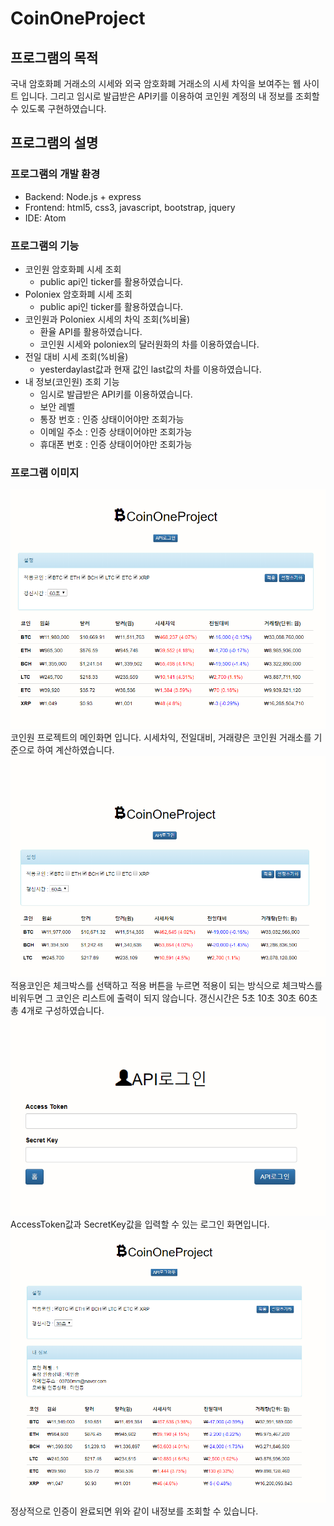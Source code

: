 # CoinOneProject

## 프로그램의 목적

국내 암호화폐 거래소의 시세와 외국 암호화폐 거래소의 시세 차익을
보여주는 웹 사이트 입니다.
그리고 임시로 발급받은 API키를 이용하여 코인원 계정의
내 정보를 조회할 수 있도록 구현하였습니다.

## 프로그램의 설명

### 프로그램의 개발 환경

  - Backend: Node.js + express
  - Frontend: html5, css3, javascript, bootstrap, jquery
  - IDE: Atom

### 프로그램의 기능

  - 코인원 암호화폐 시세 조회
    - public api인 ticker를 활용하였습니다.
  - Poloniex 암호화폐 시세 조회
    - public api인 ticker를 활용하였습니다.
  - 코인원과 Poloniex 시세의 차익 조회(%비율)
    - 환율 API를 활용하였습니다.
    - 코인원 시세와 poloniex의 달러원화의 차를 이용하였습니다.
  - 전일 대비 시세 조회(%비율)
    - yesterdaylast값과 현재 값인 last값의 차를 이용하였습니다.
  - 내 정보(코인원) 조회 기능
    - 임시로 발급받은 API키를 이용하였습니다.
    - 보안 레벨
    - 통장 번호 : 인증 상태이어야만 조회가능
    - 이메일 주소 : 인증 상태이어야만 조회가능
    - 휴대폰 번호 : 인증 상태이어야만 조회가능


### 프로그램 이미지

![메인화면](./public/images/main.png)
코인원 프로젝트의 메인화면 입니다. 시세차익, 전일대비, 거래량은 코인원 거래소를 기준으로
하여 계산하였습니다.
![설정적용화면](./public/images/config.png)
적용코인은 체크박스를 선택하고 적용 버튼을 누르면 적용이 되는 방식으로 체크박스를 비워두면
그 코인은 리스트에 출력이 되지 않습니다.
갱신시간은 5초 10초 30초 60초 총 4개로 구성하였습니다.
![API로그인화면](./public/images/login.png)
AccessToken값과 SecretKey값을 입력할 수 있는 로그인 화면입니다.
![내정보조회화면](./public/images/info.png)
정상적으로 인증이 완료되면 위와 같이 내정보를 조회할 수 있습니다.
